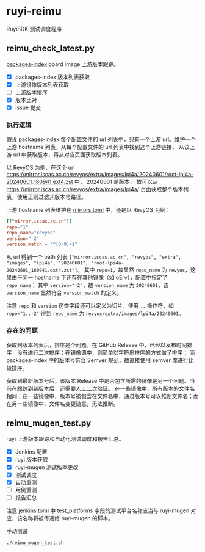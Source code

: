 # ruyi-reimu

RuyiSDK 测试调度程序

## reimu_check_latest.py

[packages-index](https://github.com/ruyisdk/packages-index/) board image 上游版本跟踪。

+ [x] packages-index 版本列表获取
+ [x] 上游镜像版本列表获取
+ [ ] 上游版本排序
+ [x] 版本比对
+ [x] issue 提交

### 执行逻辑

假设 packages-index 每个配置文件的 url 列表中，只有一个上游 url。维护一个上游 hostname 列表，从每个配置文件的 url 列表中找到这个上游链接，
从该上游 url 中获取版本，再从对应页面获取版本列表。

以 RevyOS 为例，在这个 url
 <https://mirror.iscas.ac.cn/revyos/extra/images/lpi4a/20240601/root-lpi4a-20240601_180941.ext4.zst> 中， 20240601 是版本，
故可以从 <https://mirror.iscas.ac.cn/revyos/extra/images/lpi4a/> 页面获取整个版本列表，使用正则过滤非版本号路径。

上游 hostname 列表维护在 [mirrors.toml](./mirrors.toml) 中，还是以 RevyOS 为例：

```toml
[["mirror.iscas.ac.cn"]]
repo="1"
repo_name="revyos"
version="-2"
version_match = "^[0-9]+$"
```

从 url 得到一个 path 列表
``["mirror.iscas.ac.cn", "revyos", "extra", "images", "lpi4a", "20240601", "root-lpi4a-20240601_180941.ext4.zst"]``。
其中 ``repo=1``，故显然 ``repo_name`` 为 ``revyos``，这里由于同一 hostname 下还存在其他镜像（如 oErv），配置中指定了 ``repo_name``；
其中 ``version="-2"``，故 ``version_name`` 为 ``20240601``，该 ``version_name`` 显然符合 ``version_match`` 的定义。

注意 ``repo`` 和 ``version`` 这类字段还可以定义为切片，使用 ``..`` 操作符，如 ``repo="1..-2"`` 得到 ``repo_name`` 为
 ``revyos/extra/images/lpi4a/20240601``。

### 存在的问题

获取到版本列表后，排序是个问题。在 GitHub Release 中，已经以发布时间排序，没有进行二次排序；在镜像源中，则简单以字符串排序的方式做了排序；
而 packages-index 中的版本号符合 Semver 规范，故直接使用 semver 库进行比较排序。

获取到最新版本号后，该版本 Release 中是否包含所需的镜像是另一个问题。当前在跟踪到新版本后，还需要人工二次验证。
在一些镜像中，所有版本的文件名相同；在一些镜像中，版本号被包含在文件名中，通过版本号可以推断文件名；而在另一些镜像中，文件名变更随意，无法推断。

## reimu_mugen_test.py

ruyi 上游版本跟踪和自动化测试调度和报告汇总。

+ [x] Jenkins 配置
+ [x] ruyi 版本获取
+ [x] ruyi-mugen 测试版本更改
+ [x] 测试调度
+ [x] 自动重测
+ [ ] 用例重测
+ [ ] 报告汇总

注意 jenkins.toml 中 test_platforms 字段的测试平台名称应当与 ruyi-mugen 对应，该名称将被传递给 ruyi-mugen 的脚本。

手动测试

```bash
./reimu_mugen_test.sh
```
